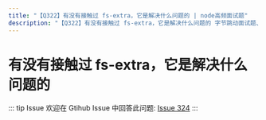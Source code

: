 ```yaml
---
title: "【Q322】有没有接触过 fs-extra，它是解决什么问题的 | node高频面试题"
description: "【Q322】有没有接触过 fs-extra，它是解决什么问题的 字节跳动面试题、阿里腾讯面试题、美团小米面试题。"
---
```


# 有没有接触过 fs-extra，它是解决什么问题的

::: tip Issue
欢迎在 Gtihub Issue 中回答此问题: [Issue 324](https://github.com/shfshanyue/Daily-Question/issues/324)
:::

